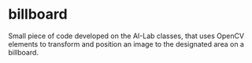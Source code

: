 # billboard
Small piece of code developed on the AI-Lab classes, that uses OpenCV elements to transform and position an image to the designated area on a billboard. 
